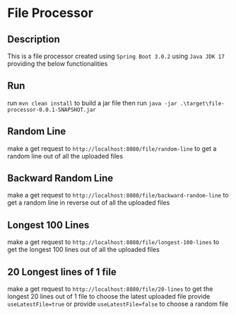 #   File Processor
##  Description 
This is a file processor created using `Spring Boot 3.0.2` using `Java JDK 17`  providing the below functionalities

## Run
run `mvn clean install` to build a jar file then run `java -jar .\target\file-processor-0.0.1-SNAPSHOT.jar`


## Random Line
make a get request to `http://localhost:8080/file/random-line` to get a random line out of all the uploaded files
## Backward Random Line
make a get request to `http://localhost:8080/file/backward-random-line` to get a random line in reverse out of all the uploaded files
## Longest 100 Lines
make a get request to `http://localhost:8080/file/longest-100-lines` to get the longest 100 lines out of all the uploaded files
## 20 Longest lines of 1 file
make a get request to `http://localhost:8080/file/20-lines` to get the longest 20 lines out of 1 file
to choose the latest uploaded file provide `useLatestFile=true` 
or provide `useLatestFile=false` to choose a random file
